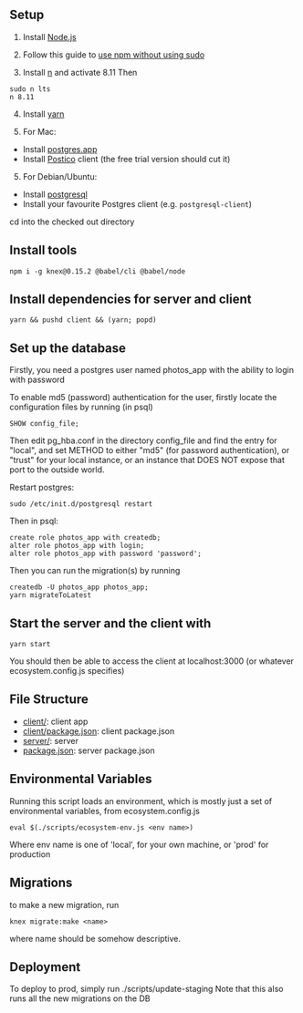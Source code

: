 
Setup
--------------

1. Install [Node.js](https://nodejs.org/en/)

2. Follow this guide to [use npm without using sudo](https://github.com/sindresorhus/guides/blob/master/npm-global-without-sudo.md)

3. Install [n](https://github.com/tj/n) and activate 8.11
  Then
  ```
  sudo n lts
  n 8.11
  ```

4. Install [yarn](https://yarnpkg.com)

5. For Mac:
  * Install [postgres.app](https://postgresapp.com)
  * Install [Postico](https://eggerapps.at/postico/) client (the free trial version should cut it)

5. For Debian/Ubuntu:
  * Install [postgresql](https://www.digitalocean.com/community/tutorials/how-to-install-and-use-postgresql-on-ubuntu-16-04)
  * Install your favourite Postgres client (e.g. `postgresql-client`)

cd into the checked out directory

Install tools
-------------
```
npm i -g knex@0.15.2 @babel/cli @babel/node
```
Install dependencies for server and client
--------------
```
yarn && pushd client && (yarn; popd)
```


Set up  the database
--------------
Firstly, you need a postgres user named photos\_app with the ability to login with password

To enable md5 (password) authentication for the user, firstly locate the configuration files by running (in psql)

```
SHOW config_file;
```

Then edit pg\_hba.conf in the directory config\_file and find the entry for "local", and set METHOD to either "md5" (for password authentication), or "trust" for your local instance, or an instance that DOES NOT expose that port to the outside world.

Restart postgres:
```
sudo /etc/init.d/postgresql restart
```

Then in psql:
```
create role photos_app with createdb;
alter role photos_app with login;
alter role photos_app with password 'password';
```

Then you can run the migration(s) by running

```
createdb -U photos_app photos_app;
yarn migrateToLatest
```

Start the server and the client with
---------------
```
yarn start
```
You should then be able to access the client at localhost:3000 (or whatever ecosystem.config.js specifies)

File Structure
--------------
- [client/](client/): client app
- [client/package.json](client/package.json): client package.json
- [server/](server/): server
- [package.json](package.json): server package.json

Environmental Variables
--------------
Running this script loads an environment, which is mostly just a set of environmental variables, from ecosystem.config.js

```
eval $(./scripts/ecosystem-env.js <env name>)
```

Where env name is one of 'local', for your own machine, or 'prod' for production


Migrations
--------------
to make a new migration, run

```
knex migrate:make <name>
```

where name should be somehow descriptive.

Deployment
-------------
To deploy to prod, simply run ./scripts/update-staging
Note that this also runs all the new migrations on the DB


